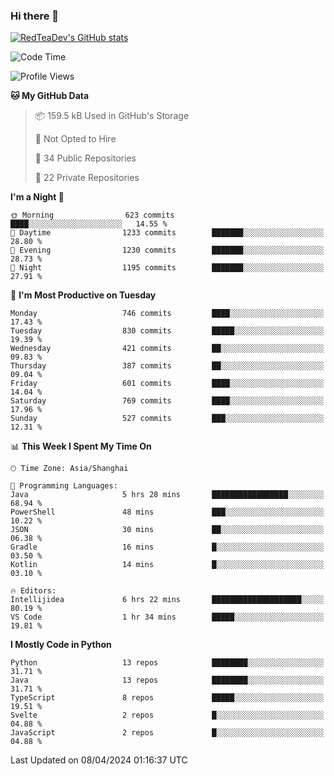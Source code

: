### Hi there 👋

<!--
**RedTeaDev/RedTeaDev** is a ✨ _special_ ✨ repository because its `README.md` (this file) appears on your GitHub profile.

Here are some ideas to get you started:

- 🔭 I’m currently working on ...
- 🌱 I’m currently learning ...
- 👯 I’m looking to collaborate on ...
- 🤔 I’m looking for help with ...
- 💬 Ask me about ...
- 📫 How to reach me: ...
- 😄 Pronouns: ...
- ⚡ Fun fact: ...
-->

<!--
[![wakatime](https://wakatime.com/badge/user/6b101ed0-04c0-4490-9283-eb61f2efff96.svg)](https://wakatime.com/@6b101ed0-04c0-4490-9283-eb61f2efff96)
!-->

[![RedTeaDev's GitHub stats](https://github-readme-stats.vercel.app/api?username=RedTeaDev)](https://github.com/anuraghazra/github-readme-stats)
<!--
[![willianrod's wakatime stats](https://github-readme-stats.vercel.app/api/wakatime?username=RedTeaDev)](https://github.com/anuraghazra/github-readme-stats)
!-->
<!--START_SECTION:waka-->
![Code Time](http://img.shields.io/badge/Code%20Time-2%2C139%20hrs%207%20mins-blue)

![Profile Views](http://img.shields.io/badge/Profile%20Views-3-blue)

**🐱 My GitHub Data** 

> 📦 159.5 kB Used in GitHub's Storage 
 > 
> 🚫 Not Opted to Hire
 > 
> 📜 34 Public Repositories 
 > 
> 🔑 22 Private Repositories 
 > 
**I'm a Night 🦉** 

```text
🌞 Morning                623 commits         ████░░░░░░░░░░░░░░░░░░░░░   14.55 % 
🌆 Daytime                1233 commits        ███████░░░░░░░░░░░░░░░░░░   28.80 % 
🌃 Evening                1230 commits        ███████░░░░░░░░░░░░░░░░░░   28.73 % 
🌙 Night                  1195 commits        ███████░░░░░░░░░░░░░░░░░░   27.91 % 
```
📅 **I'm Most Productive on Tuesday** 

```text
Monday                   746 commits         ████░░░░░░░░░░░░░░░░░░░░░   17.43 % 
Tuesday                  830 commits         █████░░░░░░░░░░░░░░░░░░░░   19.39 % 
Wednesday                421 commits         ██░░░░░░░░░░░░░░░░░░░░░░░   09.83 % 
Thursday                 387 commits         ██░░░░░░░░░░░░░░░░░░░░░░░   09.04 % 
Friday                   601 commits         ████░░░░░░░░░░░░░░░░░░░░░   14.04 % 
Saturday                 769 commits         ████░░░░░░░░░░░░░░░░░░░░░   17.96 % 
Sunday                   527 commits         ███░░░░░░░░░░░░░░░░░░░░░░   12.31 % 
```


📊 **This Week I Spent My Time On** 

```text
🕑︎ Time Zone: Asia/Shanghai

💬 Programming Languages: 
Java                     5 hrs 28 mins       █████████████████░░░░░░░░   68.94 % 
PowerShell               48 mins             ███░░░░░░░░░░░░░░░░░░░░░░   10.22 % 
JSON                     30 mins             ██░░░░░░░░░░░░░░░░░░░░░░░   06.38 % 
Gradle                   16 mins             █░░░░░░░░░░░░░░░░░░░░░░░░   03.50 % 
Kotlin                   14 mins             █░░░░░░░░░░░░░░░░░░░░░░░░   03.10 % 

🔥 Editors: 
Intellijidea             6 hrs 22 mins       ████████████████████░░░░░   80.19 % 
VS Code                  1 hr 34 mins        █████░░░░░░░░░░░░░░░░░░░░   19.81 % 
```

**I Mostly Code in Python** 

```text
Python                   13 repos            ████████░░░░░░░░░░░░░░░░░   31.71 % 
Java                     13 repos            ████████░░░░░░░░░░░░░░░░░   31.71 % 
TypeScript               8 repos             █████░░░░░░░░░░░░░░░░░░░░   19.51 % 
Svelte                   2 repos             █░░░░░░░░░░░░░░░░░░░░░░░░   04.88 % 
JavaScript               2 repos             █░░░░░░░░░░░░░░░░░░░░░░░░   04.88 % 
```




 Last Updated on 08/04/2024 01:16:37 UTC
<!--END_SECTION:waka-->


